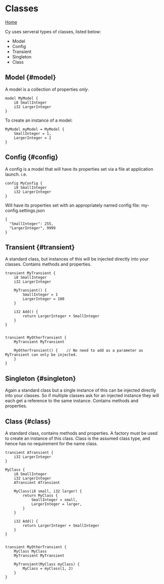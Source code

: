# Classes

[Home](index.md)

Cy uses serveral types of classes, listed below:
- Model
- Config
- Transient
- Singleton
- Class


## Model {#model}

A model is a collection of properties *only*.

```
model MyModel {
    i8 SmallInteger
    i32 LargerInteger
}
```

To create an instance of a model:

```
MyModel myModel = MyModel {
    SmallInteger = 1,
    LargerInteger = 2
}
```


## Config {#config}

A config is a model that will have its properties set via a file at application launch. i.e.

```
config MyConfig {
    i8 SmallInteger
    i32 LargerInteger
}
```

Will have its properties set with an appropriately named config file:
my-config.settings.json

```
{
  "SmallInteger": 255,
  "LargerInteger", 9999
}
```


## Transient {#transient}
A standard class, but instances of this will be injected directly into your classes. Contains methods and properties.

```
transient MyTransient {
    i8 SmallInteger
    i32 LargerInteger

    MyTransient() {
        SmallInteger = 1
        LargerInteger = 100
    }

    i32 Add() {
        return LargerInteger + SmallInteger
    }
}


transient MyOtherTransient {
    MyTransient MyTransient

    MyOtherTransient() {    // No need to add as a parameter as MyTransient can only be injected.
    }
}
```

## Singleton {#singleton}

Again a standard class but a single instance of this can be injected directly into your classes. So if multiple classes ask for an injected instance they will each get a reference to the same instance. Contains methods and properties.


## Class {#class}

A standard class, contains methods and properties. A factory must be used to create an instance of this class. Class is the assumed class type, and hence has no requirement for the name class.

```
transient ATransient {
    i32 LargerInteger
}

MyClass {
    i8 SmallInteger
    i32 LargerInteger
    ATransient ATransient

    MyClass(i8 small, i32 larger) {
        return MyClass {
            SmallInteger = small,
            LargerInteger = larger,
        }
    }

    i32 Add() {
        return LargerInteger + SmallInteger
    }
}


transient MyOtherTransient {
    MyClass MyClass
    MyTransient MyTransient

    MyTransient(MyClass myClass) {
        MyClass = myClass(1, 2)
    }
}
```
